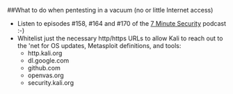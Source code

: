 ##What to do when pentesting in a vacuum (no or little Internet access)
* Listen to episodes #158, #164 and #170 of the [7 Minute Security](http://bit.ly/7minsec) podcast :-)
* Whitelist just the necessary http/https URLs to allow Kali to reach out to the 'net for OS updates, Metasploit definitions, and tools:
  * http.kali.org
  * dl.google.com
  * github.com
  * openvas.org
  * security.kali.org
